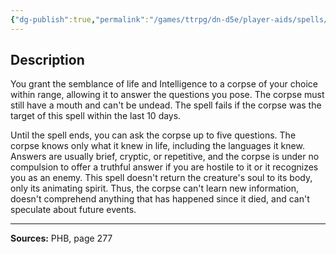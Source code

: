 ```yaml
---
{"dg-publish":true,"permalink":"/games/ttrpg/dn-d5e/player-aids/spells/level-3/speak-with-dead/","tags":["ttrpg/dnd/5e","verbal","somatic","material","spell"],"noteIcon":""}
---
```



## Description
You grant the semblance of life and Intelligence to a corpse of your choice within range, allowing it to answer the questions you pose.
The corpse must still have a mouth and can't be undead.
The spell fails if the corpse was the target of this spell within the last 10 days.

Until the spell ends, you can ask the corpse up to five questions.
The corpse knows only what it knew in life, including the languages it knew.
Answers are usually brief, cryptic, or repetitive, and the corpse is under no compulsion to offer a truthful answer if you are hostile to it or it recognizes you as an enemy.
This spell doesn't return the creature's soul to its body, only its animating spirit.
Thus, the corpse can't learn new information, doesn't comprehend anything that has happened since it died, and can't speculate about future events.

---

**Sources:** PHB, page 277
